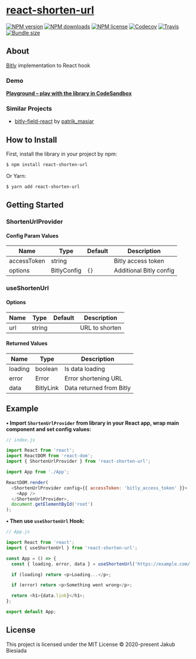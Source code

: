 # [react-shorten-url](https://github.com/cool-hooks/react-shorten-url)

[![NPM version](https://img.shields.io/npm/v/react-shorten-url?style=flat-square)](https://www.npmjs.com/package/react-shorten-url)
[![NPM downloads](https://img.shields.io/npm/dm/react-shorten-url?style=flat-square)](https://www.npmjs.com/package/react-shorten-url)
[![NPM license](https://img.shields.io/npm/l/react-shorten-url?style=flat-square)](https://www.npmjs.com/package/react-shorten-url)
[![Codecov](https://img.shields.io/codecov/c/github/cool-hooks/react-shorten-url?style=flat-square)](https://codecov.io/gh/cool-hooks/react-shorten-url)
[![Travis](https://img.shields.io/travis/com/cool-hooks/react-shorten-url/main?style=flat-square)](https://travis-ci.com/cool-hooks/react-shorten-url)
[![Bundle size](https://img.shields.io/bundlephobia/min/react-shorten-url?style=flat-square)](https://bundlephobia.com/result?p=react-shorten-url)

## About

[Bitly](https://github.com/tanepiper/node-bitly/) implementation to React hook

### Demo

**[Playground – play with the library in CodeSandbox](https://codesandbox.io/s/react-shorten-url-9t2gc)**

### Similar Projects

- [bitly-field-react](https://github.com/massoprod/bitly-field-react/) by [patrik_masiar](https://github.com/massoprod/)

## How to Install

First, install the library in your project by npm:

```sh
$ npm install react-shorten-url
```

Or Yarn:

```sh
$ yarn add react-shorten-url
```

## Getting Started

### ShortenUrlProvider

#### Config Param Values

| Name        | Type        | Default | Description             |
| ----------- | ----------- | ------- | ----------------------- |
| accessToken | string      | ` `     | Bitly access token      |
| options     | BitlyConfig | `{}`    | Additional Bitly config |

### useShortenUrl

#### Options

| Name | Type   | Default | Description    |
| ---- | ------ | ------- | -------------- |
| url  | string | ` `     | URL to shorten |

#### Returned Values

| Name    | Type      | Description              |
| ------- | --------- | ------------------------ |
| loading | boolean   | Is data loading          |
| error   | Error     | Error shortening URL     |
| data    | BitlyLink | Data returned from Bitly |

## Example

**• Import `ShortenUrlProvider` from library in your React app, wrap main component and set config values:**

```js
// index.js

import React from 'react';
import ReactDOM from 'react-dom';
import { ShortenUrlProvider } from 'react-shorten-url';

import App from './App';

ReactDOM.render(
  <ShortenUrlProvider config={{ accessToken: 'bitly_access_token' }}>
    <App />
  </ShortenUrlProvider>,
  document.getElementById('root')
);
```

**• Then use `useShortenUrl` Hook:**

```js
// App.js

import React from 'react';
import { useShortenUrl } from 'react-shorten-url';

const App = () => {
  const { loading, error, data } = useShortenUrl('https://example.com/');

  if (loading) return <p>Loading...</p>;

  if (error) return <p>Something went wrong</p>;

  return <h1>{data.link}</h1>;
};

export default App;
```

## License

This project is licensed under the MIT License © 2020-present Jakub Biesiada
